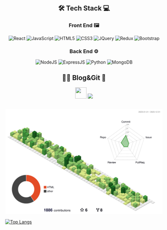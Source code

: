 
<center>
<h2>🛠 Tech Stack 💻</h2>
<div>

### Front End 🖼


<img src="https://raw.githubusercontent.com/danielcranney/readme-generator/main/public/icons/skills/react-colored.svg" width="36" height="36" alt="React" />
  <img src="https://raw.githubusercontent.com/danielcranney/readme-generator/main/public/icons/skills/javascript-colored.svg" width="36" height="36" alt="JavaScript" />
<img src="https://raw.githubusercontent.com/danielcranney/readme-generator/main/public/icons/skills/html5-colored.svg" width="36" height="36" alt="HTML5" />
<img src="https://raw.githubusercontent.com/danielcranney/readme-generator/main/public/icons/skills/css3-colored.svg" width="36" height="36" alt="CSS3" />
<img src="https://raw.githubusercontent.com/danielcranney/readme-generator/main/public/icons/skills/jquery-colored.svg" width="36" height="36" alt="JQuery" />
<img src="https://raw.githubusercontent.com/danielcranney/readme-generator/main/public/icons/skills/redux-colored.svg" width="36" height="36" alt="Redux" />
<img src="https://raw.githubusercontent.com/danielcranney/readme-generator/main/public/icons/skills/bootstrap-colored.svg" width="36" height="36" alt="Bootstrap" />
<br/>

### Back End ⚙️

<img src="https://raw.githubusercontent.com/danielcranney/readme-generator/main/public/icons/skills/nodejs-colored.svg" width="36" height="36" alt="NodeJS" />
<img src="https://raw.githubusercontent.com/danielcranney/readme-generator/main/public/icons/skills/express-colored.svg" width="36" height="36" alt="ExpressJS" />
<img src="https://raw.githubusercontent.com/danielcranney/readme-generator/main/public/icons/skills/python-colored.svg" width="36" height="36" alt="Python" />
<img src="https://raw.githubusercontent.com/danielcranney/readme-generator/main/public/icons/skills/mongodb-colored.svg" width="36" height="36" alt="MongoDB" />

</div>

<h2>👨‍💻 Blog&Git 📖</h2>
<div>
<a href="https://danstudio.notion.site/Dan-Studio-1cc9bcd9b7f547c1be4d8eac5426e169"><img src="https://upload.wikimedia.org/wikipedia/commons/thumb/e/e9/Notion-logo.svg/100px-Notion-logo.svg.png?20220918151013" height="36" width="36"/></a>
<a href="https://github.com/dan-studio"><img src="https://github.githubassets.com/images/modules/logos_page/GitHub-Mark.png" height="36" witdh="36"/></a>
</div></center>
<br>

![](./profile-3d-contrib/profile-green-animate.svg)

<!--[![Dan's GitHub stats](https://github-readme-stats.vercel.app/api?username=dan-studio)](https://github.com/anuraghazra/github-readme-stats)-->

[![Top Langs](https://github-readme-stats.vercel.app/api/top-langs/?username=dan-studio)](https://github.com/anuraghazra/github-readme-stats)
